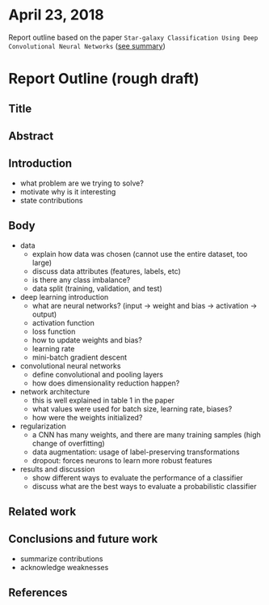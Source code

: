# April 23, 2018

Report outline based on the paper ``Star-galaxy Classification Using Deep Convolutional Neural Networks`` ([see summary](./23-04-2018-paper-summary.md))

# Report Outline (rough draft)

## Title

## Abstract

## Introduction
- what problem are we trying to solve?
- motivate why is it interesting
- state contributions

## Body
- data
  - explain how data was chosen (cannot use the entire dataset, too large)
  - discuss data attributes (features, labels, etc)
  - is there any class imbalance?
  - data split (training, validation, and test)
- deep learning introduction
  - what are neural networks? (input -> weight and bias -> activation -> output)
  - activation function
  - loss function
  - how to update weights and bias?
  - learning rate
  - mini-batch gradient descent
- convolutional neural networks
  - define convolutional and pooling layers
  - how does dimensionality reduction happen?
- network architecture
  - this is well explained in table 1 in the paper
  - what values were used for batch size, learning rate, biases?
  - how were the weights initialized?
- regularization
  - a CNN has many weights, and there are many training samples (high change of overfitting)
  - data augmentation: usage of label-preserving transformations
  - dropout: forces neurons to learn more robust features
- results and discussion
  - show different ways to evaluate the performance of a classifier
  - discuss what are the best ways to evaluate a probabilistic classifier

## Related work

## Conclusions and future work
- summarize contributions
- acknowledge weaknesses

## References
